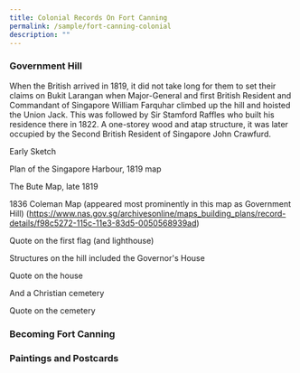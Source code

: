 ```yaml
---
title: Colonial Records On Fort Canning
permalink: /sample/fort-canning-colonial
description: ""
---
```

### **Government Hill**

When the British arrived in 1819, it did not take long for them to set their claims on Bukit Larangan when Major-General and first British Resident and Commandant of Singapore William Farquhar climbed up the hill and hoisted the Union Jack. This was followed by Sir Stamford Raffles who built his residence there in 1822. A one-storey wood and atap structure, it was later occupied by the Second British Resident of Singapore John Crawfurd.

Early Sketch

Plan of the Singapore Harbour, 1819 map

The Bute Map, late 1819

1836 Coleman Map (appeared most prominently in this map as Government Hill) (https://www.nas.gov.sg/archivesonline/maps_building_plans/record-details/f98c5272-115c-11e3-83d5-0050568939ad)

Quote on the first flag (and lighthouse)

Structures on the hill included the Governor's House

Quote on the house

And a Christian cemetery

Quote on the cemetery

### **Becoming Fort Canning**

### **Paintings and Postcards**